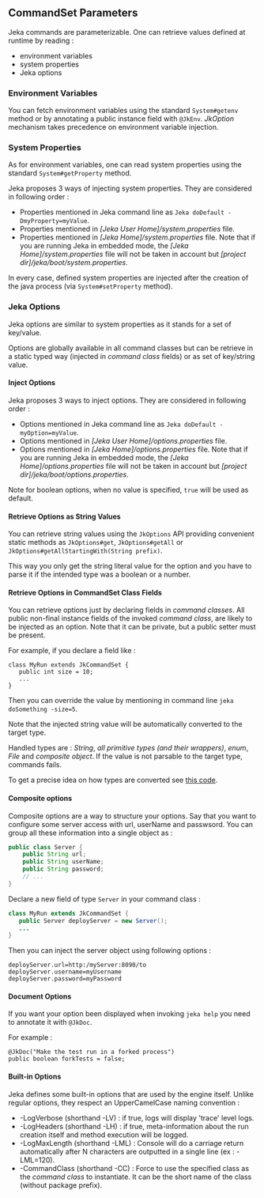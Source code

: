 ## CommandSet Parameters

Jeka commands are parameterizable. One can retrieve values defined at runtime by reading :

* environment variables
* system properties
* Jeka options

### Environment Variables

You can fetch environment variables using the standard `System#getenv` method or by annotating a public instance field 
with `@JkEnv`. _JkOption_ mechanism takes precedence on environment variable injection. 

### System Properties

As for environment variables, one can read system properties using the standard `System#getProperty` method.

Jeka proposes 3 ways of injecting system properties. They are considered in following order :

* Properties mentioned in Jeka command line as `Jeka doDefault -DmyProperty=myValue`.
* Properties mentioned in _[Jeka User Home]/system.properties_ file. 
* Properties mentioned in _[Jeka Home]/system.properties_ file. 
  Note that if you are running Jeka in embedded mode, the _[Jeka Home]/system.properties_ file will not be taken in account but _[project dir]/jeka/boot/system.properties_.

In every case, defined system properties are injected after the creation of the java process (via `System#setProperty` method).

### Jeka Options

Jeka options are similar to system properties as it stands for a set of key/value. 

Options are globally available in all command classes but can be retrieve in a static typed way (injected in _command class_ fields) 
or as set of key/string value.

#### Inject Options

Jeka proposes 3 ways to inject options. They are considered in following order :

* Options mentioned in Jeka command line as `Jeka doDefault -myOption=myValue`.
* Options mentioned in _[Jeka User Home]/options.properties_ file.
* Options mentioned in _[Jeka Home]/options.properties_ file. 
  Note that if you are running Jeka in embedded mode, the _[Jeka Home]/options.properties_ file will not be taken in account but _[project dir]/jeka/boot/options.properties_.

Note for boolean options, when no value is specified, `true` will be used as default.

#### Retrieve Options as String Values

You can retrieve string values using the `JkOptions` API providing convenient static methods as `JkOptions#get`, `JkOptions#getAll` or `JkOptions#getAllStartingWith(String prefix)`.

This way you only get the string literal value for the option and you have to parse it if the intended type was a boolean or a number.

#### Retrieve Options in CommandSet Class Fields

You can retrieve options just by declaring fields in _command classes_. 
All public non-final instance fields of the invoked _command class_, are likely to be injected as an option. Note that
it can be private, but a public setter must be present.

For example, if you declare a field like :

```
class MyRun extends JkCommandSet {
   public int size = 10;
   ...
}
``` 
Then you can override the value by mentioning in command line `jeka doSomething -size=5`.

Note that the injected string value will be automatically converted to the target type.

Handled types are : _String_, _all primitive types (and their wrappers)_, _enum_, _File_ and _composite object_.
If the value is not parsable to the target type, commands fails. 

To get a precise idea on how types are converted see [this code](https://github.com/jeka/jeka/blob/master/dev.jeka.core/src/main/java/org/jeka/tool/OptionInjector.java).

#### Composite options

Composite options are a way to structure your options. Say that you want to configure some server access with url, userName and passwsord. 
You can group all these information into a single object as :

```Java
public class Server {
    public String url;
    public String userName;
    public String password;
    // ...
}
```

Declare a new field of type `Server` in your command class :

```Java
class MyRun extends JkCommandSet {
   public Server deployServer = new Server();
   ...
}
```
Then you can inject the server object using following options :

```
deployServer.url=http:/myServer:8090/to
deployServer.username=myUsername
deployServer.password=myPassword
```

#### Document Options

If you want your option been displayed when invoking `jeka help` you need to annotate it with `@JkDoc`.

For example :

```
@JkDoc("Make the test run in a forked process")
public boolean forkTests = false;
```

#### Built-in Options

Jeka defines some built-in options that are used by the engine itself. Unlike regular options, they respect an UpperCamelCase naming
convention :

- -LogVerbose (shorthand -LV) : if true, logs will display 'trace' level logs.
- -LogHeaders (shorthand -LH) : if true, meta-information about the run creation itself and method execution will be logged.
- -LogMaxLength (shorthand -LML) : Console will do a carriage return automatically after N characters are outputted in a single line (ex : -LML=120).
- -CommandClass (shorthand -CC) : Force to use the specified class as the _command class_ to instantiate. It can be the short name of the class (without package prefix).


